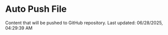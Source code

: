 # Auto Push File

Content that will be pushed to GitHub repository.
Last updated: 06/28/2025, 04:29:39 AM